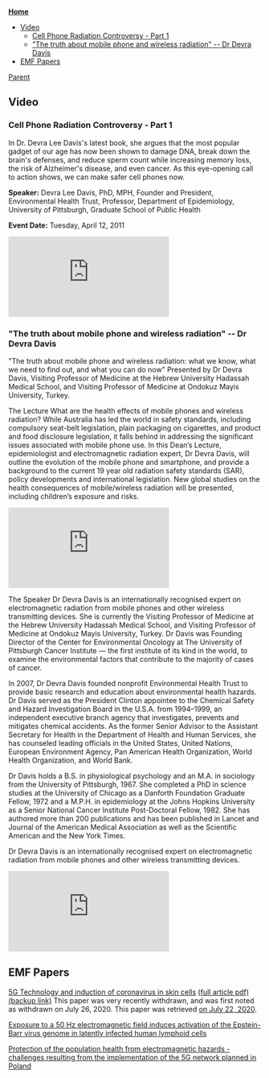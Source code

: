 <!-- START doctoc generated TOC please keep comment here to allow auto update -->
<!-- DON'T EDIT THIS SECTION, INSTEAD RE-RUN doctoc TO UPDATE -->
**[Home](#pages/blog/cv19/index)**

- [Video](#video)
  - [Cell Phone Radiation Controversy - Part 1](#cell-phone-radiation-controversy---part-1)
  - ["The truth about mobile phone and wireless radiation" -- Dr Devra Davis](#the-truth-about-mobile-phone-and-wireless-radiation----dr-devra-davis)
- [EMF Papers](#emf-papers)

<!-- END doctoc generated TOC please keep comment here to allow auto update -->

[Parent](#pages/blog/cv19/index)

## Video

### Cell Phone Radiation Controversy - Part 1

In Dr. Devra Lee Davis's latest book, she argues that the most popular gadget of our age has now been shown to damage DNA, break down the brain's defenses, and reduce sperm count while increasing memory loss, the risk of Alzheimer's disease, and even cancer. As this eye-opening call to action shows, we can make safer cell phones now.

**Speaker:**
Devra Lee Davis, PhD, MPH, Founder and President, Environmental Health Trust, Professor, Department of Epidemiology, University of Pittsburgh, Graduate School of Public Health

**Event Date:** Tuesday, April 12, 2011

<iframe width="320" height="160" src="https://www.youtube.com/embed/X8-sT-spd2U" frameborder="0" allow="accelerometer; autoplay; encrypted-media; gyroscope; picture-in-picture" allowfullscreen></iframe>

### "The truth about mobile phone and wireless radiation" -- Dr Devra Davis

"The truth about mobile phone and wireless radiation: what we know, what we 
need to find out, and what you can do now"
Presented by Dr Devra Davis, Visiting Professor of Medicine at the Hebrew 
University Hadassah Medical School, and Visiting Professor of Medicine at 
Ondokuz Mayis University, Turkey.

The Lecture
What are the health effects of mobile phones and wireless radiation? While 
Australia has led the world in safety standards, including compulsory seat-belt 
legislation, plain packaging on cigarettes, and product and food disclosure 
legislation, it falls behind in addressing the significant issues associated 
with mobile phone use. In this Dean’s Lecture, epidemiologist and 
electromagnetic radiation expert, Dr Devra Davis, will outline the evolution of 
the mobile phone and smartphone, and provide a background to the current 19 
year old radiation safety standards (SAR), policy developments and 
international legislation. New global studies on the health consequences of 
mobile/wireless radiation will be presented, including children’s exposure and 
risks.

<iframe width="320" height="160" src="https://www.youtube.com/embed/BwyDCHf5iCY" frameborder="0" allow="accelerometer; autoplay; encrypted-media; gyroscope; picture-in-picture" allowfullscreen></iframe>

The Speaker
Dr Devra Davis is an internationally recognised expert on electromagnetic 
radiation from mobile phones and other wireless transmitting devices. She is 
currently the Visiting Professor of Medicine at the Hebrew University Hadassah 
Medical School, and Visiting Professor of Medicine at Ondokuz Mayis University, 
Turkey. Dr Davis was Founding Director of the Center for Environmental Oncology 
at The University of Pittsburgh Cancer Institute —­ the first institute of its 
kind in the world, to examine the environmental factors that contribute to the 
majority of cases of cancer.

In 2007, Dr Devra Davis founded non­profit Environmental Health Trust to provide 
basic research and education about environmental health hazards. Dr Davis served 
as the President Clinton appointee to the Chemical Safety and Hazard 
Investigation Board in the U.S.A. from 1994–­1999, an independent executive 
branch agency that investigates, prevents and mitigates chemical accidents.
As the former Senior Advisor to the Assistant Secretary for Health in the 
Department of Health and Human Services, she has counseled leading officials in 
the United States, United Nations, European Environment Agency, Pan American 
Health Organization, World Health Organization, and World Bank.

Dr Davis holds a B.S. in physiological psychology and an M.A. in sociology from 
the University of Pittsburgh, 1967. She completed a PhD in science studies at 
the University of Chicago as a Danforth Foundation Graduate Fellow, 1972 and 
a M.P.H. in epidemiology at the Johns Hopkins University as a Senior National 
Cancer Institute Post-­Doctoral Fellow, 1982. She has authored more than 200 
publications and has been published in Lancet and Journal of the American 
Medical Association as well as the Scientific American and the New York Times.

Dr Devra Davis is an internationally recognised expert on electromagnetic 
radiation from mobile phones and other wireless transmitting devices.


<iframe width="320" height="160" src="https://www.youtube.com/embed/h4TdY344Now" frameborder="0" allow="accelerometer; autoplay; encrypted-media; gyroscope; picture-in-picture" allowfullscreen></iframe>


## EMF Papers

[5G Technology and induction of coronavirus in skin cells](https://pubmed.ncbi.nlm.nih.gov/32668870/)  [(full article pdf)](https://www.biolifesas.org/biolife/wp-content/uploads/2020/07/FIORANELLI.pdf) [(backup link)](https://documentcloud.adobe.com/link/track?uri=urn%3Aaaid%3Ascds%3AUS%3A0fcac023-4c5f-4a57-96db-3b475987e68a)
This paper was very recently withdrawn, and was first noted as withdrawn on July 
26, 2020.  This paper was retrieved [on July 22, 2020](https://www.facebook.com/umeboshi3/posts/3100804783368606).


[Exposure to a 50 Hz electromagnetic field induces activation of the Epstein-Barr virus genome in latently infected human lymphoid cells](https://pubmed.ncbi.nlm.nih.gov/9276003/)

[Protection of the population health from electromagnetic hazards - challenges resulting from the implementation of the 5G network planned in Poland](https://pubmed.ncbi.nlm.nih.gov/31793559/)


